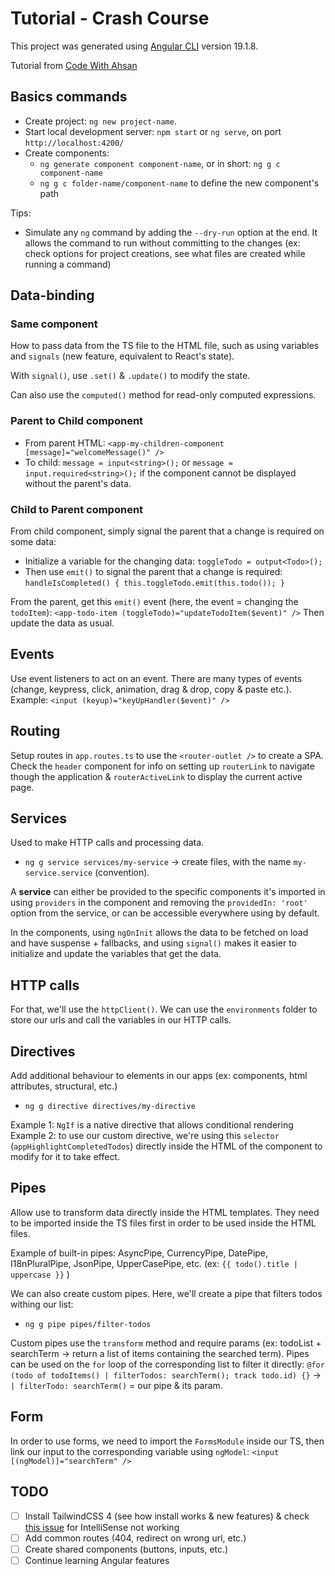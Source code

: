 # Tutorial - Crash Course

This project was generated using [Angular CLI](https://github.com/angular/angular-cli) version 19.1.8.

Tutorial from [Code With Ahsan](https://www.youtube.com/watch?v=oUmVFHlwZsI)

## Basics commands

- Create project: `ng new project-name`.
- Start local development server: `npm start` or `ng serve`, on port `http://localhost:4200/`
- Create components:
  - `ng generate component component-name`, or in short: `ng g c component-name`
  - `ng g c folder-name/component-name` to define the new component's path

Tips:

- Simulate any `ng` command by adding the `--dry-run` option at the end. It allows the command to run without committing to the changes (ex: check options for project creations, see what files are created while running a command)

## Data-binding

### Same component

How to pass data from the TS file to the HTML file, such as using variables and `signals` (new feature, equivalent to React's state).

With `signal()`, use `.set()` & `.update()` to modify the state.

Can also use the `computed()` method for read-only computed expressions.

### Parent to Child component

- From parent HTML: `<app-my-children-component [message]="welcomeMessage()" />`
- To child: `message = input<string>();` or `message = input.required<string>();` if the component cannot be displayed without the parent's data.

### Child to Parent component

From child component, simply signal the parent that a change is required on some data:

- Initialize a variable for the changing data: `toggleTodo = output<Todo>();`
- Then use `emit()` to signal the parent that a change is required: `handleIsCompleted() { this.toggleTodo.emit(this.todo()); }`

From the parent, get this `emit()` event (here, the event = changing the `todoItem`):
`<app-todo-item (toggleTodo)="updateTodoItem($event)" />`
Then update the data as usual.

## Events

Use event listeners to act on an event. There are many types of events (change, keypress, click, animation, drag & drop, copy & paste etc.).
Example: `<input (keyup)="keyUpHandler($event)" />`

## Routing

Setup routes in `app.routes.ts` to use the `<router-outlet />` to create a SPA.
Check the `header` component for info on setting up `routerLink` to navigate though the application & `routerActiveLink` to display the current active page.

## Services

Used to make HTTP calls and processing data.

- `ng g service services/my-service` -> create files, with the name `my-service.service` (convention).

A **service** can either be provided to the specific components it's imported in using `providers` in the component and removing the `providedIn: 'root'` option from the service, or can be accessible everywhere using by default.

In the components, using `ngOnInit` allows the data to be fetched on load and have suspense + fallbacks, and using `signal()` makes it easier to initialize and update the variables that get the data.

## HTTP calls

For that, we'll use the `httpClient()`.
We can use the `environments` folder to store our urls and call the variables in our HTTP calls.

## Directives

Add additional behaviour to elements in our apps (ex: components, html attributes, structural, etc.)

- `ng g directive directives/my-directive`

Example 1: `NgIf` is a native directive that allows conditional rendering
Example 2: to use our custom directive, we're using this `selector` (`appHighlightCompletedTodos`) directly inside the HTML of the component to modify for it to take effect.

## Pipes

Allow use to transform data directly inside the HTML templates. They need to be imported inside the TS files first in order to be used inside the HTML files.

Example of built-in pipes: AsyncPipe, CurrencyPipe, DatePipe, I18nPluralPipe, JsonPipe, UpperCasePipe, etc.
(ex: `{{ todo().title | uppercase }}` )

We can also create custom pipes. Here, we'll create a pipe that filters todos withing our list:

- `ng g pipe pipes/filter-todos`

Custom pipes use the `transform` method and require params (ex: todoList + searchTerm -> return a list of items containing the searched term).
Pipes can be used on the `for` loop of the corresponding list to filter it directly:
`@for (todo of todoItems() | filterTodos: searchTerm(); track todo.id) {}` -> `| filterTodo: searchTerm()` = our pipe & its param.

## Form

In order to use forms, we need to import the `FormsModule` inside our TS, then link our input to the corresponding variable using `ngModel`: `<input [(ngModel)]="searchTerm" />`

## TODO

- [ ] Install TailwindCSS 4 (see how install works & new features) & check [this issue](https://github.com/tailwindlabs/prettier-plugin-tailwindcss/issues/340#issuecomment-2610993624) for IntelliSense not working
- [ ] Add common routes (404, redirect on wrong url, etc.)
- [ ] Create shared components (buttons, inputs, etc.)
- [ ] Continue learning Angular features
